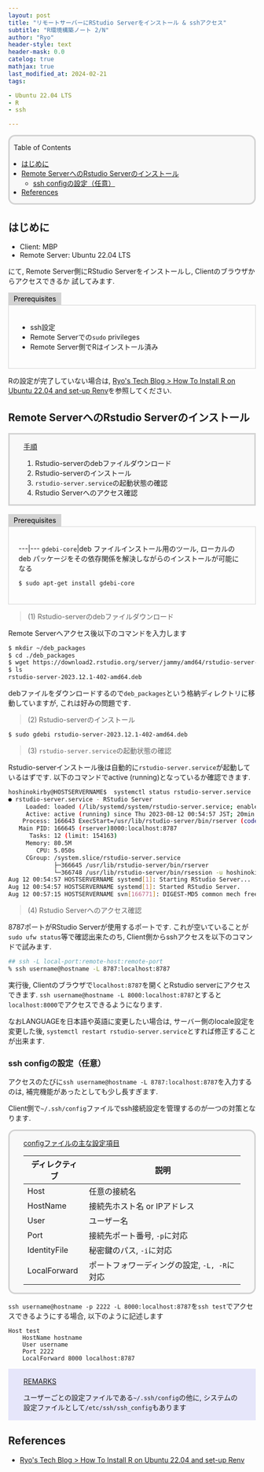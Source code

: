```yaml
---
layout: post
title: "リモートサーバーにRStudio Serverをインストール & sshアクセス"
subtitle: "R環境構築ノート 2/N"
author: "Ryo"
header-style: text
header-mask: 0.0
catelog: true
mathjax: true
last_modified_at: 2024-02-21
tags:

- Ubuntu 22.04 LTS
- R
- ssh

---
```


<div style='border-radius: 1em; border-style:solid; border-color:#D3D3D3; background-color:#F8F8F8'>

<p class="h4">&nbsp;&nbsp;Table of Contents</p>

<!-- START doctoc generated TOC please keep comment here to allow auto update -->
<!-- DON'T EDIT THIS SECTION, INSTEAD RE-RUN doctoc TO UPDATE -->

- [はじめに](#%E3%81%AF%E3%81%98%E3%82%81%E3%81%AB)
- [Remote ServerへのRstudio Serverのインストール](#remote-server%E3%81%B8%E3%81%AErstudio-server%E3%81%AE%E3%82%A4%E3%83%B3%E3%82%B9%E3%83%88%E3%83%BC%E3%83%AB)
  - [ssh configの設定（任意）](#ssh-config%E3%81%AE%E8%A8%AD%E5%AE%9A%E4%BB%BB%E6%84%8F)
- [References](#references)

<!-- END doctoc generated TOC please keep comment here to allow auto update -->


</div>

## はじめに

- Client: MBP
- Remote Server: Ubuntu 22.04 LTS

にて, Remote Server側にRStudio Serverをインストールし, Clientのブラウザからアクセスできるか
試してみます. 

<div style="display: inline-block; background: #D3D3D3;; border: 1px solid #D3D3D3; padding: 3px 10px;color:black"><span >Prerequisites</span>
</div>

<div style="border: 1px solid #D3D3D3; font-size: 100%; padding: 20px;">

- ssh設定
- Remote Serverでの`sudo` privileges
- Remote Server側でRはインストール済み

</div>

Rの設定が完了していない場合は, [Ryo's Tech Blog > How To Install R on Ubuntu 22.04 and set-up Renv](https://ryonakagami.github.io/2023/07/28/Ubuntu-R-setup/)を参照してください.

## Remote ServerへのRstudio Serverのインストール

<div style='padding-left: 2em; padding-right: 2em; border-radius: em; border-style:solid; border-color:#D3D3D3; background-color:#F8F8F8'>
<p class="h4"><ins>手順</ins></p>

1. Rstudio-serverのdebファイルダウンロード
2. Rstudio-serverのインストール
3. `rstudio-server.service`の起動状態の確認
4. Rstudio Serverへのアクセス確認

</div>

<br>

<div style="display: inline-block; background: #D3D3D3;; border: 1px solid #D3D3D3; padding: 3px 10px;color:black"><span >Prerequisites</span>
</div>

<div style="border: 1px solid #D3D3D3; font-size: 100%; padding: 20px;">

---|---
`gdebi-core`|deb ファイルインストール用のツール, ローカルの deb パッケージをその依存関係を解決しながらのインストールが可能になる

```bash
$ sudo apt-get install gdebi-core
```

</div>

> (1) Rstudio-serverのdebファイルダウンロード

Remote Serverへアクセス後以下のコマンドを入力します

```bash
$ mkdir ~/deb_packages
$ cd ./deb_packages
$ wget https://download2.rstudio.org/server/jammy/amd64/rstudio-server-2023.12.1-402-amd64.deb
$ ls
rstudio-server-2023.12.1-402-amd64.deb
```

debファイルをダウンロードするので`deb_packages`という格納ディレクトリに移動していますが, これは好みの問題です.

> (2) Rstudio-serverのインストール

```bash
$ sudo gdebi rstudio-server-2023.12.1-402-amd64.deb
```

> (3) `rstudio-server.service`の起動状態の確認

Rstudio-serverインストール後は自動的に`rstudio-server.service`が起動しているはずです.
以下のコマンドでactive (running)となっているか確認できます.

```bash
hoshinokirby@HOSTSERVERNAME$  systemctl status rstudio-server.service
● rstudio-server.service - RStudio Server
     Loaded: loaded (/lib/systemd/system/rstudio-server.service; enabled; vendo>
     Active: active (running) since Thu 2023-08-12 00:54:57 JST; 20min ago
    Process: 166643 ExecStart=/usr/lib/rstudio-server/bin/rserver (code=exited,>
   Main PID: 166645 (rserver)8000:localhost:8787
      Tasks: 12 (limit: 154163)
     Memory: 80.5M
        CPU: 5.050s
     CGroup: /system.slice/rstudio-server.service
             ├─366645 /usr/lib/rstudio-server/bin/rserver
             └─366748 /usr/lib/rstudio-server/bin/rsession -u hoshinokirby --ses>
Aug 12 00:54:57 HOSTSERVERNAME systemd[1]: Starting RStudio Server...
Aug 12 00:54:57 HOSTSERVERNAME systemd[1]: Started RStudio Server.
Aug 12 00:57:15 HOSTSERVERNAME svn[166771]: DIGEST-MD5 common mech free
```

> (4) Rstudio Serverへのアクセス確認

8787ポートがRStudio Serverが使用するポートです. これが空いていることが`sudo ufw status`等で確認出来たのち, 
Client側からsshアクセスを以下のコマンドで試みます.

```zsh
## ssh -L local-port:remote-host:remote-port
% ssh username@hostname -L 8787:localhost:8787
```

実行後, Clientのブラウザで`localhost:8787`を開くとRstudio serverにアクセスできます. 
`ssh username@hostname -L 8000:localhost:8787`とすると`localhost:8000`でアクセスできるようになります.

なおLANGUAGEを日本語や英語に変更したい場合は, サーバー側のlocale設定を変更した後,
`systemctl restart rstudio-server.service`とすれば修正することが出来ます.

### ssh configの設定（任意）

アクセスのたびに`ssh username@hostname -L 8787:localhost:8787`を入力するのは, 
補完機能があったとしても少し長すぎます. 

Client側で`~/.ssh/config`ファイルでssh接続設定を管理するのが一つの対策となります.


<div style='padding-left: 2em; padding-right: 2em; border-radius: 1em; border-style:solid; border-color:#D3D3D3; background-color:#F8F8F8'>
<p class="h4"><ins>configファイルの主な設定項目</ins></p>

|ディレクティブ|説明|
|---|---|
|Host|任意の接続名|
|HostName|接続先ホスト名 or IPアドレス|
|User|ユーザー名|
|Port|接続先ポート番号, `-p`に対応|
|IdentityFile|秘密鍵のパス, `-i`に対応|
|LocalForward|ポートフォワーディングの設定, `-L, -R`に対応|

</div>

`ssh username@hostname -p 2222 -L 8000:localhost:8787`を`ssh test`でアクセスできるようにする場合,
以下のように記述します

```
Host test
    HostName hostname
    User username
    Port 2222
    LocalForward 8000 localhost:8787
```

<div style='padding-left: 2em; padding-right: 2em; border-radius: 0em; border-style:solid; border-color:#e6e6fa; background-color:#e6e6fa'>
<p class="h4"><ins>REMARKS</ins></p>

ユーザーごとの設定ファイルである`~/.ssh/config`の他に, システムの設定ファイルとして`/etc/ssh/ssh_config`もあります

</div>




References
----------
- [Ryo's Tech Blog > How To Install R on Ubuntu 22.04 and set-up Renv](https://ryonakagami.github.io/2023/07/28/Ubuntu-R-setup/)